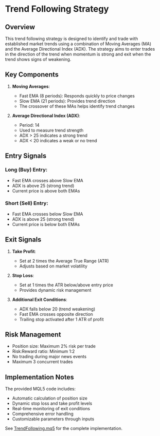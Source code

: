 # Trend Following Strategy

## Overview

This trend following strategy is designed to identify and trade with established market trends using a combination of Moving Averages (MA) and the Average Directional Index (ADX). The strategy aims to enter trades in the direction of the trend when momentum is strong and exit when the trend shows signs of weakening.

## Key Components

1. **Moving Averages**:
   - Fast EMA (8 periods): Responds quickly to price changes
   - Slow EMA (21 periods): Provides trend direction
   - The crossover of these MAs helps identify trend changes

2. **Average Directional Index (ADX)**:
   - Period: 14
   - Used to measure trend strength
   - ADX > 25 indicates a strong trend
   - ADX < 20 indicates a weak or no trend

## Entry Signals

### Long (Buy) Entry:
- Fast EMA crosses above Slow EMA
- ADX is above 25 (strong trend)
- Current price is above both EMAs

### Short (Sell) Entry:
- Fast EMA crosses below Slow EMA
- ADX is above 25 (strong trend)
- Current price is below both EMAs

## Exit Signals

1. **Take Profit**:
   - Set at 2 times the Average True Range (ATR)
   - Adjusts based on market volatility

2. **Stop Loss**:
   - Set at 1 times the ATR below/above entry price
   - Provides dynamic risk management

3. **Additional Exit Conditions**:
   - ADX falls below 20 (trend weakening)
   - Fast EMA crosses opposite direction
   - Trailing stop activated after 1 ATR of profit

## Risk Management

- Position size: Maximum 2% risk per trade
- Risk:Reward ratio: Minimum 1:2
- No trading during major news events
- Maximum 3 concurrent trades

## Implementation Notes

The provided MQL5 code includes:
- Automatic calculation of position size
- Dynamic stop loss and take profit levels
- Real-time monitoring of exit conditions
- Comprehensive error handling
- Customizable parameters through inputs

See [TrendFollowing.mq5](./TrendFollowing.mq5) for the complete implementation.
